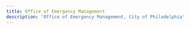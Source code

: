 ```yaml
---
title: Office of Emergency Management
description: 'Office of Emergency Management, City of Philadelphia'
---
```


